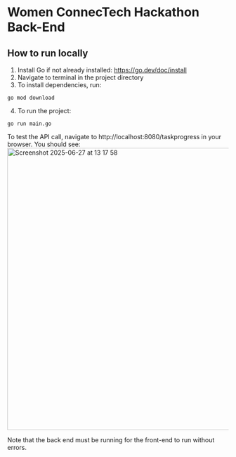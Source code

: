 # Women ConnecTech Hackathon Back-End

## How to run locally
1. Install Go if not already installed: https://go.dev/doc/install
2. Navigate to terminal in the project directory
3. To install dependencies, run:
```
go mod download
```
4. To run the project:
```
go run main.go
```
To test the API call, navigate to http://localhost:8080/taskprogress in your browser. You should see:
<img width="642" alt="Screenshot 2025-06-27 at 13 17 58" src="https://github.com/user-attachments/assets/caaac31b-0f32-497b-9011-38d419e90be2" />

Note that the back end must be running for the front-end to run without errors.
